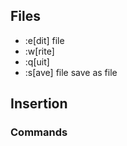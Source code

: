 ## Files
- :e[dit] file
- :w[rite]
- :q[uit]
- :s[ave] file    save as file


## Insertion 

### Commands

